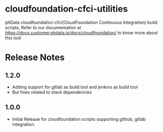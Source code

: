 # cloudfoundation-cfci-utilities
phData cloudfoundation cfci(CloudFoundation Continuous Integration) build scripts, Refer to our documentation at https://docs.customer.phdata.io/docs/cloudfoundation/ to know more about this tool

# Release Notes
## 1.2.0
* Adding support for gitlab as build tool and jenkins as build tool
* But fixes related to stack dependencies 


## 1.0.0
* Initial Release for cloudfoundation scripts supporting github, gitlab integration.
